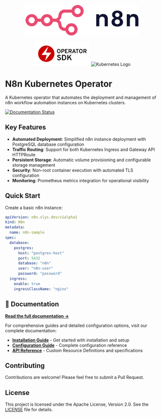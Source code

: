 <div align="center">
  <img src="https://raw.githubusercontent.com/n8n-io/n8n/master/assets/n8n-logo.png" alt="n8n Logo" height="100">
  <br><br>
  <img src="https://raw.githubusercontent.com/operator-framework/operator-sdk/4407fd6723aef2063d1dde356abf59ca3bbc849f/website/static/operator_logo_sdk_color.svg" alt="Operator SDK Logo" height="80">
  <img src="https://upload.wikimedia.org/wikipedia/commons/3/39/Kubernetes_logo_without_workmark.svg" alt="Kubernetes Logo" height="80">
</div>

# N8n Kubernetes Operator

A Kubernetes operator that automates the deployment and management of n8n workflow automation instances on Kubernetes clusters.

[![Documentation Status](https://readthedocs.org/projects/n8n-operator/badge/?version=latest)](https://n8n-operator.readthedocs.io/en/latest/?badge=latest)

## Key Features

- **Automated Deployment**: Simplified n8n instance deployment with PostgreSQL database configuration
- **Traffic Routing**: Support for both Kubernetes Ingress and Gateway API HTTPRoute
- **Persistent Storage**: Automatic volume provisioning and configurable storage management
- **Security**: Non-root container execution with automated TLS configuration
- **Monitoring**: Prometheus metrics integration for operational visibility

## Quick Start

Create a basic n8n instance:

```yaml
apiVersion: n8n.slys.dev/v1alpha1
kind: N8n
metadata:
  name: n8n-sample
spec:
  database:
    postgres:
      host: "postgres-host"
      port: 5432
      database: "n8n"
      user: "n8n-user"
      password: "password"
  ingress:
    enable: true
    ingressClassName: "nginx"
```

## 📖 Documentation

**[Read the full documentation →](https://n8n-operator.readthedocs.io/)**

For comprehensive guides and detailed configuration options, visit our complete documentation:

- **[Installation Guide](https://n8n-operator.readthedocs.io/en/latest/installation/)** - Get started with installation and setup
- **[Configuration Guide](https://n8n-operator.readthedocs.io/en/latest/configuration/)** - Complete configuration reference
- **[API Reference](https://n8n-operator.readthedocs.io/en/latest/api/)** - Custom Resource Definitions and specifications

## Contributing

Contributions are welcome! Please feel free to submit a Pull Request.

## License

This project is licensed under the Apache License, Version 2.0. See the [LICENSE](LICENSE) file for details.
